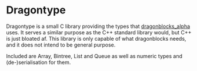 # Dragontype
Dragontype is a small C library providing the types that [dragonblocks_alpha](https://github.com/dragonblocks/dragonblocks_alpha) uses.
It serves a similar purpose as the C++ standard library would, but C++ is just bloated af.
This library is only capable of what dragonblocks needs, and it does not intend to be general purpose.

Included are Array, Bintree, List and Queue as well as numeric types and (de-)serialisation for them.
